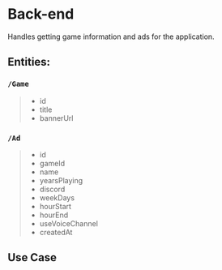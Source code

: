 # Back-end

Handles getting game information and ads for the application.

## Entities:

### ```/Game```

>- id<br>
>- title<br>
>- bannerUrl<br>

### ```/Ad```

>- id<br>
>- gameId<br>
>- name<br>
>- yearsPlaying<br>
>- discord<br>
>- weekDays<br>
>- hourStart<br>
>- hourEnd<br>
>- useVoiceChannel<br>
>- createdAt<br>

## Use Case
